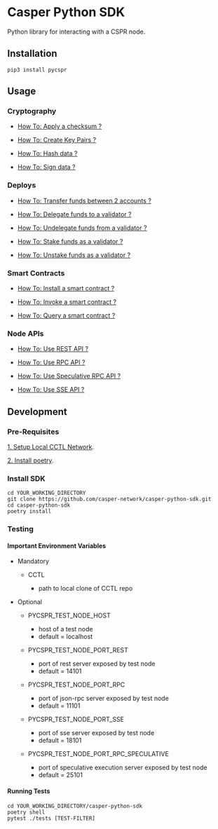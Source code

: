 # Casper Python SDK

Python library for interacting with a CSPR node.

##  Installation

```
pip3 install pycspr
```

##  Usage

### Cryptography

* [How To: Apply a checksum ?](how_tos/crypto/how_to_apply_a_checksum.py)

* [How To: Create Key Pairs ?](how_tos/crypto/how_to_create_key_pairs.py)

* [How To: Hash data ?](how_tos/crypto/how_to_hash_data.py)

* [How To: Sign data ?](how_tos/crypto/how_to_sign_data.py)

### Deploys

* [How To: Transfer funds between 2 accounts ?](how_tos/deploys/how_to_transfer.py)

* [How To: Delegate funds to a validator ?](how_tos/deploys/how_to_delegate.py)

* [How To: Undelegate funds from a validator ?](how_tos/deploys/how_to_undelegate.py)

* [How To: Stake funds as a validator ?](how_tos/deploys/how_to_stake.py)

* [How To: Unstake funds as a validator ?](how_tos/deploys/how_to_unstake.py)

### Smart Contracts

* [How To: Install a smart contract ?](how_tos/smart_contracts/how_to_install.py)

* [How To: Invoke a smart contract ?](how_tos/smart_contracts/how_to_invoke.py)

* [How To: Query a smart contract ?](how_tos/smart_contracts/how_to_query.py)

### Node APIs

* [How To: Use REST API ?](how_tos/node_apis/how_to_use_rest_client.py)

* [How To: Use RPC API ?](how_tos/node_apis/how_to_use_rpc_client.py)

* [How To: Use Speculative RPC API ?](how_tos/node_apis/how_to_use_speculative_rpc_client.py)

* [How To: Use SSE API ?](how_tos/node_apis/how_to_use_sse_client.py)

##  Development

### Pre-Requisites

[1. Setup Local CCTL Network](https://github.com/casper-network/cctl).

[2. Install poetry](https://python-poetry.org).

### Install SDK

```
cd YOUR_WORKING_DIRECTORY
git clone https://github.com/casper-network/casper-python-sdk.git
cd casper-python-sdk
poetry install
````

### Testing 

#### Important Environment Variables

* Mandatory

    * CCTL

        * path to local clone of CCTL repo

* Optional

    * PYCSPR_TEST_NODE_HOST

        * host of a test node
        * default =  localhost

    * PYCSPR_TEST_NODE_PORT_REST

        * port of rest server exposed by test node
        * default =  14101

    * PYCSPR_TEST_NODE_PORT_RPC

        * port of json-rpc server exposed by test node
        * default =  11101

    * PYCSPR_TEST_NODE_PORT_SSE

        * port of sse server exposed by test node
        * default =  18101

    * PYCSPR_TEST_NODE_PORT_RPC_SPECULATIVE

        * port of speculative execution server exposed by test node
        * default =  25101

#### Running Tests

```
cd YOUR_WORKING_DIRECTORY/casper-python-sdk
poetry shell
pytest ./tests [TEST-FILTER]
```
